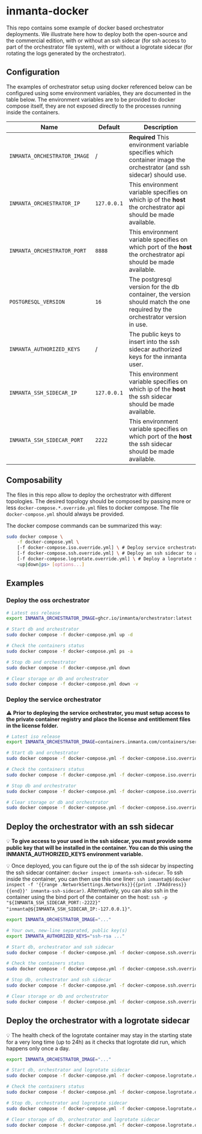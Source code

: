 # inmanta-docker

This repo contains some example of docker based orchestrator deployments.  We illustrate here how to deploy both the open-source and the commercial edition, with or without an ssh sidecar (for ssh access to part of the orchestrator file system), with or without a logrotate sidecar (for rotating the logs generated by the orchestrator).

## Configuration

The examples of orchestrator setup using docker referenced below can be configured using some environment variables, they are documented in the table below.  The environment variables are to be provided to docker compose itself, they are not exposed directly to the processes running inside the containers.

| **Name** | **Default** | **Description** |
| --- | --- | --- |
| `INMANTA_ORCHESTRATOR_IMAGE` | / | **Required** This environment variable specifies which container image the orchestrator (and ssh sidecar) should use. |
| `INMANTA_ORCHESTRATOR_IP` | `127.0.0.1` | This environment variable specifies on which ip of the **host** the orchestrator api should be made available. |
| `INMANTA_ORCHESTRATOR_PORT` | `8888` | This environment variable specifies on which port of the **host** the orchestrator api should be made available. |
| `POSTGRESQL_VERSION` | `16` | The postgresql version for the db container, the version should match the one required by the orchestrator version in use. |
| `INMANTA_AUTHORIZED_KEYS` | / | The public keys to insert into the ssh sidecar authorized keys for the inmanta user. |
| `INMANTA_SSH_SIDECAR_IP` | `127.0.0.1` | This environment variable specifies on which ip of the **host** the ssh sidecar should be made available. |
| `INMANTA_SSH_SIDECAR_PORT` | `2222` | This environment variable specifies on which port of the **host** the ssh sidecar should be made available. |

## Composability

The files in this repo allow to deploy the orchestrator with different topologies.  The desired topology should be composed by passing more or less `docker-compose.*.override.yml` files to docker compose.  The file `docker-compose.yml` should always be provided.

The docker compose commands can be summarized this way:
```bash
sudo docker compose \
    -f docker-compose.yml \
    [-f docker-compose.iso.override.yml] \ # Deploy service orchestrator instead of oss one
    [-f docker-compose.ssh.override.yml] \ # Deploy an ssh sidecar to access the orchestrator file system via ssh
    [-f docker-compose.logrotate.override.yml] \ # Deploy a logrotate sidecar to rotate the logs of the orchestrator
    <up|down|ps> [options...]
```

## Examples

### Deploy the oss orchestrator

```bash
# Latest oss release
export INMANTA_ORCHESTRATOR_IMAGE=ghcr.io/inmanta/orchestrator:latest

# Start db and orchestrator
sudo docker compose -f docker-compose.yml up -d

# Check the containers status
sudo docker compose -f docker-compose.yml ps -a

# Stop db and orchestrator
sudo docker compose -f docker-compose.yml down

# Clear storage or db and orchestrator
sudo docker compose -f docker-compose.yml down -v
```

### Deploy the service orchestrator

:warning: **Prior to deploying the service orchestrator, you must setup access to the private container registry and place the license and entitlement files in the license folder.**

```bash
# Latest iso release
export INMANTA_ORCHESTRATOR_IMAGE=containers.inmanta.com/containers/service-orchestrator:8

# Start db and orchestrator
sudo docker compose -f docker-compose.yml -f docker-compose.iso.override.yml up -d

# Check the containers status
sudo docker compose -f docker-compose.yml -f docker-compose.iso.override.yml ps -a

# Stop db and orchestrator
sudo docker compose -f docker-compose.yml -f docker-compose.iso.override.yml down

# Clear storage or db and orchestrator
sudo docker compose -f docker-compose.yml -f docker-compose.iso.override.yml down -v
```

## Deploy the orchestrator with an ssh sidecar

:bulb: **To give access to your used in the ssh sidecar, you must provide some public key that will be installed in the container.  You can do this using the INMANTA_AUTHORIZED_KEYS environment variable.**

:bulb: Once deployed, you can figure out the ip of the ssh sidecar by inspecting the ssh sidecar container: `docker inspect inmanta-ssh-sidecar`.  To ssh inside the container, you can then use this one liner: `ssh inmanta@$(docker inspect -f '{{range .NetworkSettings.Networks}}{{print .IPAddress}}{{end}}' inmanta-ssh-sidecar)`.  Alternatively, you can also ssh in the container using the bind port of the container on the host: `ssh -p "${INMANTA_SSH_SIDECAR_PORT:-2222}" "inmanta@${INMANTA_SSH_SIDECAR_IP:-127.0.0.1}"`.

```bash
export INMANTA_ORCHESTRATOR_IMAGE="..."

# Your own, new-line separated, public key(s)
export INMANTA_AUTHORIZED_KEYS="ssh-rsa ..."

# Start db, orchestrator and ssh sidecar
sudo docker compose -f docker-compose.yml -f docker-compose.ssh.override.yml up -d

# Check the containers status
sudo docker compose -f docker-compose.yml -f docker-compose.ssh.override.yml ps -a

# Stop db, orchestrator and ssh sidecar
sudo docker compose -f docker-compose.yml -f docker-compose.ssh.override.yml down

# Clear storage or db and orchestrator
sudo docker compose -f docker-compose.yml -f docker-compose.ssh.override.yml down -v
```

## Deploy the orchestrator with a logrotate sidecar

:bulb: The health check of the logrotate container may stay in the starting state for a very long time (up to 24h) as it checks that logrotate did run, which happens only once a day.

```bash
export INMANTA_ORCHESTRATOR_IMAGE="..."

# Start db, orchestrator and logrotate sidecar
sudo docker compose -f docker-compose.yml -f docker-compose.logrotate.override.yml up -d

# Check the containers status
sudo docker compose -f docker-compose.yml -f docker-compose.logrotate.override.yml ps -a

# Stop db, orchestrator and logrotate sidecar
sudo docker compose -f docker-compose.yml -f docker-compose.logrotate.override.yml down

# Clear storage of db, orchestrator and logrotate sidecar
sudo docker compose -f docker-compose.yml -f docker-compose.logrotate.override.yml down -v
```
